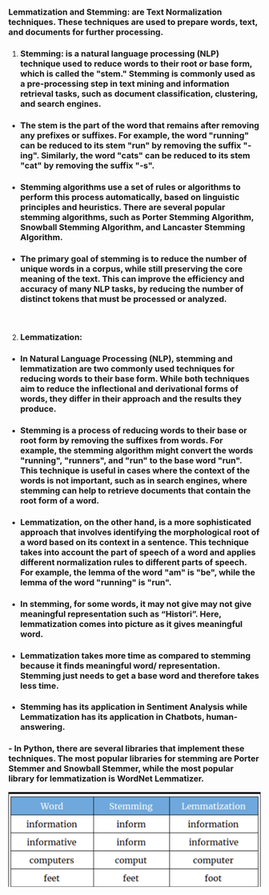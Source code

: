  ### __Lemmatization and Stemming:__ are Text Normalization techniques. These techniques are used to prepare words, text, and documents for further processing.
 
 1. ### __Stemming:__ is a natural language processing (NLP) technique used to reduce words to their root or base form, which is called the "stem." Stemming is commonly used as a pre-processing step in text mining and information retrieval tasks, such as document classification, clustering, and search engines.

- ### The stem is the part of the word that remains after removing any prefixes or suffixes. For example, the word "running" can be reduced to its stem "run" by removing the suffix "-ing". Similarly, the word "cats" can be reduced to its stem "cat" by removing the suffix "-s".

- ### Stemming algorithms use a set of rules or algorithms to perform this process automatically, based on linguistic principles and heuristics. There are several popular stemming algorithms, such as Porter Stemming Algorithm, Snowball Stemming Algorithm, and Lancaster Stemming Algorithm.

- ### The primary goal of stemming is to reduce the number of unique words in a corpus, while still preserving the core meaning of the text. This can improve the efficiency and accuracy of many NLP tasks, by reducing the number of distinct tokens that must be processed or analyzed.

<br />

2. ### __Lemmatization:__
- ### In Natural Language Processing (NLP), stemming and lemmatization are two commonly used techniques for reducing words to their base form. While both techniques aim to reduce the inflectional and derivational forms of words, they differ in their approach and the results they produce.

- ### Stemming is a process of reducing words to their base or root form by removing the suffixes from words. For example, the stemming algorithm might convert the words "running", "runners", and "run" to the base word "run". This technique is useful in cases where the context of the words is not important, such as in search engines, where stemming can help to retrieve documents that contain the root form of a word.

- ### Lemmatization, on the other hand, is a more sophisticated approach that involves identifying the morphological root of a word based on its context in a sentence. This technique takes into account the part of speech of a word and applies different normalization rules to different parts of speech. For example, the lemma of the word "am" is "be", while the lemma of the word "running" is "run".

- ### In stemming, for some words, it may not give may not give meaningful representation such as “Histori”. Here, lemmatization comes into picture as it gives meaningful word.

- ### Lemmatization takes more time as compared to stemming because it finds meaningful word/ representation. Stemming just needs to get a base word and therefore takes less time.

- ### Stemming has its application in Sentiment Analysis while Lemmatization has its application in Chatbots, human-answering.

### - In Python, there are several libraries that implement these techniques. The most popular libraries for stemming are Porter Stemmer and Snowball Stemmer, while the most popular library for lemmatization is WordNet Lemmatizer. 

![1](1.png)